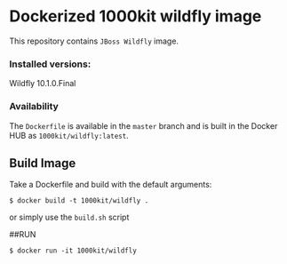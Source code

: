 # Dockerized 1000kit wildfly image

This repository contains `JBoss Wildfly` image.


### Installed versions:

 Wildfly 10.1.0.Final

### Availability

The `Dockerfile` is available in the `master` branch and is built in the Docker HUB as `1000kit/wildfly:latest`.

## Build Image

Take a Dockerfile and build with the default arguments:

~~~~
$ docker build -t 1000kit/wildfly .
~~~~

or simply use the `build.sh` script

##RUN

~~~~
$ docker run -it 1000kit/wildfly
~~~~